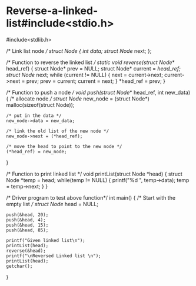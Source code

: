 # Reverse-a-linked-list#include<stdio.h>
#include<stdlib.h>

/* Link list node */
struct Node
{
	int data;
	struct Node* next;
};

/* Function to reverse the linked list */
static void reverse(struct Node** head_ref)
{
	struct Node* prev = NULL;
	struct Node* current = *head_ref;
	struct Node* next;
	while (current != NULL)
	{
		next = current->next; 
		current->next = prev; 
		prev = current;
		current = next;
	}
	*head_ref = prev;
}

/* Function to push a node */
void push(struct Node** head_ref, int new_data)
{
	/* allocate node */
	struct Node* new_node =
			(struct Node*) malloc(sizeof(struct Node));
			
	/* put in the data */
	new_node->data = new_data;
				
	/* link the old list of the new node */
	new_node->next = (*head_ref); 
		
	/* move the head to point to the new node */
	(*head_ref) = new_node;
}

/* Function to print linked list */
void printList(struct Node *head)
{
	struct Node *temp = head;
	while(temp != NULL)
	{
		printf("%d ", temp->data); 
		temp = temp->next; 
	}
} 

/* Driver program to test above function*/
int main()
{
	/* Start with the empty list */
	struct Node* head = NULL;

	push(&head, 20);
	push(&head, 4);
	push(&head, 15); 
	push(&head, 85);	 
	
	printf("Given linked list\n");
	printList(head); 
	reverse(&head);					 
	printf("\nReversed Linked list \n");
	printList(head); 
	getchar();
}
